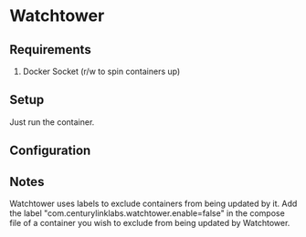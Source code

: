 # Watchtower

## Requirements

1. Docker Socket (r/w to spin containers up)

## Setup

Just run the container.

## Configuration

## Notes

Watchtower uses labels to exclude containers from being updated by it. Add the label "com.centurylinklabs.watchtower.enable=false" in the compose file of a container you wish to exclude from being updated by Watchtower.
